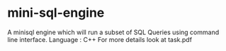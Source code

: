 # mini-sql-engine
A mini­sql engine which will run a subset of SQL Queries using command line interface. 
Language : C++
For more details look at task.pdf
